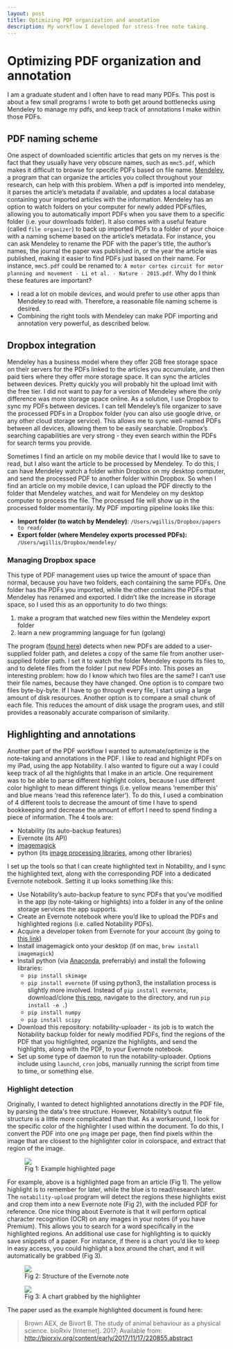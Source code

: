 ```yaml
---
layout: post
title: Optimizing PDF organization and annotation
description: My workflow I developed for stress-free note taking.
---
```

# Optimizing PDF organization and annotation

I am a graduate student and I often have to read many PDFs. This post is about a few small programs I wrote to both get around bottlenecks using Mendeley to manage my pdfs, and keep track of annotations I make within those PDFs.

## PDF naming scheme

One aspect of downloaded scientific articles that gets on my nerves is the fact that they usually have very obscure names, such as `mmc5.pdf`, which makes it difficult to browse for specific PDFs based on file name. [Mendeley](https://www.mendeley.com), a program that can organize the articles you collect throughout your research, can help with this problem. When a pdf is imported into mendeley, it parses the article’s metadata if available, and updates a local database containing your imported articles with the information. Mendeley has an option to watch folders on your computer for newly added PDFs/files, allowing you to automatically import PDFs when you save them to a specific folder (i.e. your downloads folder). It also comes with a useful feature (called `file organizer`) to back up imported PDFs to a folder of your choice with a naming scheme based on the article’s metadata. For instance, you can ask Mendeley to rename the PDF with the paper’s title, the author’s names, the journal the paper was published in, or the year the article was published, making it easier to find PDFs just based on their name. For instance, `mmc5.pdf` could be renamed to: `A motor cortex circuit for motor planning and movement - Li et al. - Nature - 2015.pdf`. Why do I think these features are important?

- I read a lot on mobile devices, and would prefer to use other apps than Mendeley to read with. Therefore, a reasonable file naming scheme is desired.
- Combining the right tools with Mendeley can make PDF importing and annotation very powerful, as described below.

## Dropbox integration

Mendeley has a business model where they offer 2GB free storage space on their servers for the PDFs linked to the articles you accumulate, and then paid tiers where they offer more storage space. It can sync the articles between devices. Pretty quickly you will probably hit the upload limit with the free tier. I did not want to pay for a version of Mendeley where the only difference was more storage space online. As a solution, I use Dropbox to sync my PDFs between devices. I can tell Mendeley’s file organizer to save the processed PDFs in a Dropbox folder (you can also use google drive, or any other cloud storage service). This allows me to sync well-named PDFs between all devices, allowing them to be easily searchable. Dropbox’s searching capabilities are very strong - they even search within the PDFs for search terms you provide.

Sometimes I find an article on my mobile device that I would like to save to read, but I also want the article to be processed by Mendeley. To do this, I can have Mendeley watch a folder within Dropbox on my desktop computer, and send the processed PDF to another folder within Dropbox. So when I find an article on my mobile device, I can upload the PDF directly to the folder that Mendeley watches, and wait for Mendeley on my desktop computer to process the file. The processed file will show up in the processed folder momentarily.
My PDF importing pipeline looks like this:

- **Import folder (to watch by Mendeley)**: `/Users/wgillis/Dropbox/papers to read/`
- **Export folder (where Mendeley exports processed PDFs):** `/Users/wgillis/Dropbox/mendeley/`

### Managing Dropbox space

This type of PDF management uses up twice the amount of space than normal, because you have two folders, each containing the same PDFs. One folder has the PDFs you imported, while the other contains the PDFs that Mendeley has renamed and exported. I didn’t like the increase in storage space, so I used this as an opportunity to do two things:

1. make a program that watched new files within the Mendeley export folder
2. learn a new programming language for fun (golang)

The program ([found here](https://github.com/wingillis/mendeley-watcher)) detects when new PDFs are added to a user-supplied folder path, and deletes a copy of the same file from another user-supplied folder path. I set it to watch the folder Mendeley exports its files to, and to delete files from the folder I put new PDFs into. This poses an interesting problem: how do I know which two files are the same? I can’t use their file names, because they have changed. One option is to compare two files byte-by-byte. If I have to go through every file, I start using a large amount of disk resources. Another option is to compare a small chunk of each file. This reduces the amount of disk usage the program uses, and still provides a reasonably accurate comparison of similarity.

## Highlighting and annotations

Another part of the PDF workflow I wanted to automate/optimize is the note-taking and annotations in the PDF. I like to read and highlight PDFs on my iPad, using the app Notability. I also wanted to figure out a way I could keep track of all the highlights that I make in an article. One requirement was to be able to parse different highlight colors, because I use different color highlight to mean different things (i.e. yellow means ‘remember this’ and blue means ‘read this reference later’). To do this, I used a combination of 4 different tools to decrease the amount of time I have to spend bookkeeping and decrease the amount of effort I need to spend finding a piece of information. The 4 tools are:

- Notability (its auto-backup features)
- Evernote (its API)
- [imagemagick](https://www.imagemagick.org/script/index.php)
- python (its [image processing libraries](http://scikit-image.org/docs/dev/api/skimage.html), among other libraries)

I set up the tools so that I can create highlighted text in Notability, and I sync the highlighted text, along with the corresponding PDF into a dedicated Evernote notebook. Setting it up looks something like this:

- Use Notability’s auto-backup feature to sync PDFs that you’ve modified in the app (by note-taking or highlights) into a folder in any of the online storage services the app supports.
- Create an Evernote notebook where you’d like to upload the PDFs and highlighted regions (i.e. called Notability PDFs).
- Acquire a developer token from Evernote for your account (by going to [this link](https://www.evernote.com/api/DeveloperToken.action))
- Install imagemagick onto your desktop (if on mac, `brew install imagemagick`)
- Install python (via [Anaconda](https://www.anaconda.com/download), preferrably) and install the following libraries:
  - `pip install skimage`
  - `pip install evernote` (if using python3, the installation process is slightly more involved. Instead of `pip install evernote`, download/clone [this repo](https://github.com/evernote/evernote-sdk-python3), navigate to the directory, and run `pip install -e .`)
  - `pip install numpy`
  - `pip install scipy`
- Download this repository: notability-uploader - its job is to watch the Notability backup folder for newly modified PDFs, find the regions of the PDF that you highlighted, organize the highlights, and send the highlights, along with the PDF, to your Evernote notebook.
- Set up some type of daemon to run the notability-uploader. Options include using `launchd`, `cron` jobs, manually running the script from time to time, or something else.

### Highlight detection

Originally, I wanted to detect highlighted annotations directly in the PDF file, by parsing the data's tree structure.
However, Notability’s output file structure is a little more complicated than that. As a workaround, I look for the specific color of the highlighter I used within the document. To do this, I convert the PDF into one `png` image per page, then find pixels within the image that are closest to the highlighter color in colorspace, and extract that region of the image.

<figure>
<img src="https://d2mxuefqeaa7sj.cloudfront.net/s_C1CBA85C0F3ADE8D7493EBAFD81890EA7E72F14A432FAD5DD63CA577BB5C63F7_1512538979310_test0-1.png">
<figcaption>
Fig 1: Example highlighted page
</figcaption>
</figure>

For example, above is a highlighted page from an article (Fig 1). The yellow highlight is to remember for later, while the blue is to read/research later. The `notability-upload` program will detect the regions these highlights exist and crop them into a new Evernote note (Fig 2), with the included PDF for reference. One nice thing about Evernote is that it will perform optical character recognition (OCR) on any images in your notes (if you have Premium). This allows you to search for a word specifically in the highlighted regions. An additional use case for highlighting is to quickly save snippets of a paper. For instance, if there is a chart you’d like to keep in easy access, you could highlight a box around the chart, and it will automatically be grabbed (Fig 3).

<figure>
<img src="https://d2mxuefqeaa7sj.cloudfront.net/s_C1CBA85C0F3ADE8D7493EBAFD81890EA7E72F14A432FAD5DD63CA577BB5C63F7_1512539215856_Screen+Shot+2017-12-06+at+12.46.26+AM.png">
<figcaption>
Fig 2: Structure of the Evernote note
</figcaption>
</figure>

<figure>
<img src="https://d2mxuefqeaa7sj.cloudfront.net/s_C1CBA85C0F3ADE8D7493EBAFD81890EA7E72F14A432FAD5DD63CA577BB5C63F7_1512539524748_file.png">
<figcaption>
Fig 3: A chart grabbed by the highlighter
</figcaption>
</figure>

The paper used as the example highlighted document is found here:

> Brown AEX, de Bivort B. The study of animal behaviour as a physical science. bioRxiv [Internet]. 2017; Available from: http://biorxiv.org/content/early/2017/11/17/220855.abstract
